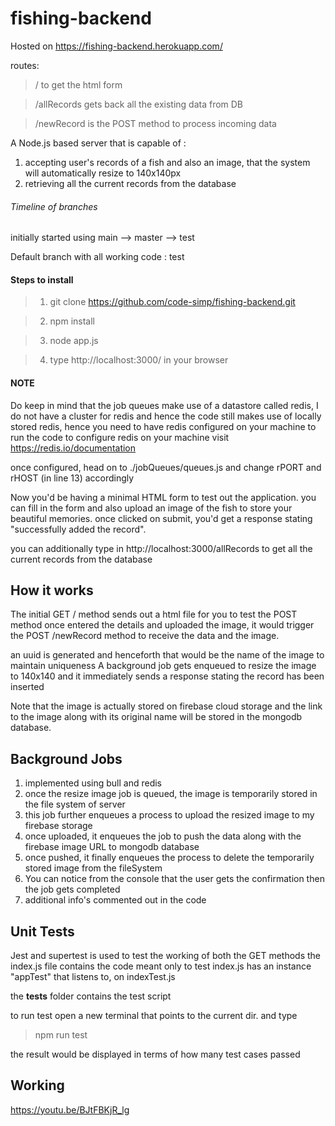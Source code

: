 # fishing-backend
Hosted on https://fishing-backend.herokuapp.com/

routes:
>/ to get the html form

>/allRecords gets back all the existing data from DB

>/newRecord is the POST method to process incoming data

A Node.js based server that is capable of :
1. accepting user's records of a fish and also an image, that the system will automatically resize to 140x140px
2. retrieving all the current records from the database

###### Timeline of branches
initially started using main --> master --> test

Default branch with all working code : test

#### Steps to install
>1. git clone https://github.com/code-simp/fishing-backend.git

>2. npm install

>3. node app.js

>4. type http://localhost:3000/ in your browser

#### NOTE
Do keep in mind that the job queues make use of a datastore called redis,
I do not have a cluster for redis and hence the code still makes use of locally stored redis, 
hence you need to have redis configured on your machine to run the code
to configure redis on your machine visit https://redis.io/documentation

once configured, head on to ./jobQueues/queues.js
and change rPORT and rHOST (in line 13) accordingly

Now you'd be having a minimal HTML form to test out the application.
you can fill in the form and also upload an image of the fish to store your beautiful memories.
once clicked on submit, you'd get a response stating "successfully added the record".

you can additionally type in http://localhost:3000/allRecords
to get all the current records from the database

## How it works

The initial GET / method sends out a html file for you to test the POST method
once entered the details and uploaded the image,
it would trigger the POST /newRecord method to receive the data and the image.

an uuid is generated and henceforth that would be the name of the image to maintain uniqueness
A background job gets enqueued to resize the image to 140x140
and it immediately sends a response stating the record has been inserted

Note that the image is actually stored on firebase cloud storage and the link to the image along with its original name 
will be stored in the mongodb database.

## Background Jobs

1. implemented using bull and redis
2. once the resize image job is queued, the image is temporarily stored in the file system of server
3. this job further enqueues a process to upload the resized image to my firebase storage
4. once uploaded, it enqueues the job to push the data along with the firebase image URL to mongodb database
5. once pushed, it finally enqueues the process to delete the temporarily stored image from the fileSystem
6. You can notice from the console that the user gets the confirmation then the job gets completed
7. additional info's commented out in the code

## Unit Tests

Jest and supertest is used to test the working of both the GET methods 
the index.js file contains the code meant only to test
index.js has an instance "appTest" that listens to, on indexTest.js

the __tests__ folder contains the test script 

to run test open a new terminal that points to the current dir. and type 
>npm run test

the result would be displayed in terms of how many test cases passed

## Working
https://youtu.be/BJtFBKjR_lg


